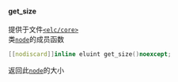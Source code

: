#### get_size  
提供于文件[`<elc/core>`](../index.md)  
类[`node`](../node.md)的成员函数   
````c++
[[nodiscard]]inline eluint get_size()noexcept;
````
返回此[`node`](../node.md)的大小   

